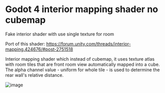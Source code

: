 # Godot 4 interior mapping shader no cubemap
 Fake interior shader with use single texture for room

Port of this shader: https://forum.unity.com/threads/interior-mapping.424676/#post-2751518

Interior mapping shader which instead of cubemap, it uses texture atlas with room tiles that are front room view automatically mapped into a cube.
The alpha channel value - uniform for whole tile - is used to determine the rear wall's relative distance.

![image](https://user-images.githubusercontent.com/45795134/204140740-9174187f-5a18-4903-a8b3-0f3e2640e4b2.png)
